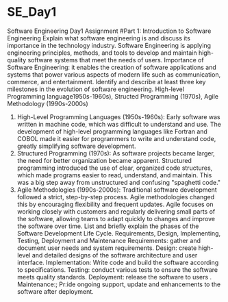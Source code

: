 # SE_Day1
Software Engineering Day1 Assignment
#Part 1: Introduction to Software Engineering
Explain what software engineering is and discuss its importance in the technology industry.
Software Engineering is applying engineering principles, methods, and tools to develop and maintain high-quality software systems that meet the needs of users.
Importance of Software Engineering: it enables the creation of software applications and systems that power various aspects of modern life such as communication, commerce, and entertainment.
Identify and describe at least three key milestones in the evolution of software engineering.
High-level Programming language1950s-1960s), Structed Programming (1970s), Agile Methodology (1990s-2000s)
1. High-Level Programming Languages (1950s-1960s):
Early software was written in machine code, which was difficult to understand and use. The development of high-level programming languages like Fortran and COBOL made it easier for programmers to write and understand code, greatly simplifying software development.
2. Structured Programming (1970s): 
As software projects became larger, the need for better organization became apparent. Structured programming introduced the use of clear, organized code structures, which made programs easier to read, understand, and maintain. This was a big step away from unstructured and confusing "spaghetti code."
3. Agile Methodologies (1990s-2000s):
Traditional software development followed a strict, step-by-step process. Agile methodologies changed this by encouraging flexibility and frequent updates. Agile focuses on working closely with customers and regularly delivering small parts of the software, allowing teams to adapt quickly to changes and improve the software over time.
List and briefly explain the phases of the Software Development Life Cycle.
Requirements, Design, Implementing, Testing, Deployment and Maintenance 
Requirements: gather and document user needs and system requirements.
Design: create high-level and detailed designs of the software architecture and user interface.
Implementation: Write code and build the software according to specifications.
Testing: conduct various tests to ensure the software meets quality standards.
Deployment: release the software to users .
Maintenance:; Pr:ide ongoing support, update and enhancements to the software after deployment.
